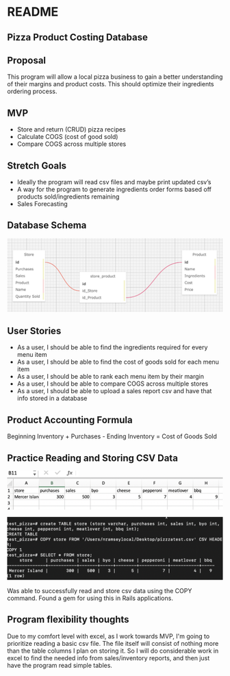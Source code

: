 # README

## Pizza Product Costing Database

## Proposal
This program will allow a local pizza business to gain a better understanding of their margins and product costs. This should optimize their ingredients ordering process.

## MVP
*	Store and return (CRUD) pizza recipes
*	Calculate COGS (cost of good sold)
*	Compare COGS across multiple stores

## Stretch Goals
*	Ideally the program will read csv files and maybe print updated csv’s
*	A way for the program to generate ingredients order forms based off products sold/ingredients remaining
*	Sales Forecasting

## Database Schema
<img src="./public/Screen Shot 2019-09-23 at 7.20.59 AM.png"
     alt="schema"
/>

## User Stories
* As a user, I should be able to find the ingredients required for every menu item
* As a user, I should be able to find the cost of goods sold for each menu item
* As a user, I should be able to rank each menu item by their margin
* As a user, I should be able to compare COGS across multiple stores
* As a user, I should be able to upload a sales report csv and have that info stored in a database

## Product Accounting Formula
Beginning Inventory + Purchases - Ending Inventory = Cost of Goods Sold

## Practice Reading and Storing CSV Data
<img src="./public/Screen Shot 2019-09-23 at 7.35.57 AM.png"
     alt="dummy csv" />

<img src="./public/Screen Shot 2019-09-23 at 7.36.18 AM.png"
    alt="dummy csv"     
/>

Was able to successfully read and store csv data using the COPY command. Found a gem for using this in Rails applications.

## Program flexibility thoughts
Due to my comfort level with excel, as I work towards MVP, I'm going to prioritize reading a basic csv file. The file itself will consist of nothing more than the table columns I plan on storing it. So I will do considerable work in excel to find the needed info from sales/inventory reports, and then just have the program read simple tables.
